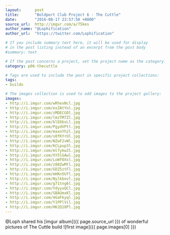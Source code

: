 ```yaml
---
layout:      post
title:       "Boldport Club Project 6 - The Cuttle"
date:        "2016-08-17 23:57:50 +0800"
source_url:  http://imgur.com/a/75kes
author_name: "@Lophification"
author_url:  "https://twitter.com/Lophification"

# If you include summary text here, it will be used for display
# in the post listing instead of an excerpt from the post body
#summary: text

# If the post concerns a project, set the project name as the category:
category: p06-thecuttle

# Tags are used to include the post in specific project collections:
tags:
- builds

# The images collection is used to add images to the project gallery:
images:
- http://i.imgur.com/wRhexNcl.jpg
- http://i.imgur.com/exZAtYol.jpg
- http://i.imgur.com/zMDECGOl.jpg
- http://i.imgur.com/lmzTM7Zl.jpg
- http://i.imgur.com/klE6bxLl.jpg
- http://i.imgur.com/PgydVPtl.jpg
- http://i.imgur.com/maxoYh2l.jpg
- http://i.imgur.com/s0fKYrUl.jpg
- http://i.imgur.com/NZwF2vWl.jpg
- http://i.imgur.com/6CLpup3l.jpg
- http://i.imgur.com/ml7ykw3l.jpg
- http://i.imgur.com/XY5lGAwl.jpg
- http://i.imgur.com/LoWfOXsl.jpg
- http://i.imgur.com/z88ZwMtl.jpg
- http://i.imgur.com/GDZ5ztFl.jpg
- http://i.imgur.com/mHKn5Ufl.jpg
- http://i.imgur.com/Nylkbovl.jpg
- http://i.imgur.com/g71tng6l.jpg
- http://i.imgur.com/YdyyxQCl.jpg
- http://i.imgur.com/SBAUmxKl.jpg
- http://i.imgur.com/4GaFkyql.jpg
- http://i.imgur.com/Y1PPlVil.jpg
- http://i.imgur.com/HK2Q18Pl.jpg
---
```


@Loph shared his [imgur album]({{ page.source_url }}) of wonderful pictures of The Cuttle build
![first image]({{ page.images[0] }})

